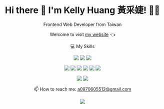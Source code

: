 <h1 align='center'>
  Hi there 👋 I'm Kelly Huang 黃采婕! 👩‍💻
</h1>

<p align='center'>
  Frontend Web Developer from Taiwan
</p>
<p align='center'>
  Welcome to visit <a href='https://tsaichieh-website.vercel.app/'>my website</a> 👈
</p>
<p align='center'>
  💻 My Skills<br/>
</p>
<p align='center'>
  <img src="https://img.shields.io/badge/JavaScript-323330?style=for-the-badge&logo=javascript&logoColor=F7DF1E" />
<img src="https://img.shields.io/badge/TypeScript-007ACC?style=for-the-badge&logo=typescript&logoColor=white" />
  <img src="https://img.shields.io/badge/Python-FFD43B?style=for-the-badge&logo=python&logoColor=blue" />
</p>
<p align='center'>
    <img src="https://img.shields.io/badge/React-20232A?style=for-the-badge&logo=react&logoColor=61DAFB" />
    <img src="https://img.shields.io/badge/next%20js-000000?style=for-the-badge&logo=nextdotjs&logoColor=white" />
    <img src="https://img.shields.io/badge/HTML5-E34F26?style=for-the-badge&logo=html5&logoColor=white" />
    <img src="https://img.shields.io/badge/CSS3-1572B6?style=for-the-badge&logo=css3&logoColor=white" />
    <img src="https://img.shields.io/badge/Tailwind_CSS-38B2AC?style=for-the-badge&logo=tailwind-css&logoColor=white" />
    <img src="https://img.shields.io/badge/Sass-CC6699?style=for-the-badge&logo=sass&logoColor=white" />
</p>

<p align='center'>

<img src="https://img.shields.io/badge/GIT-E44C30?style=for-the-badge&logo=git&logoColor=white" />
<img src="https://img.shields.io/badge/npm-CB3837?style=for-the-badge&logo=npm&logoColor=white" />

</p>

<p align='center'>
  📫 How to reach me: <a href='mailto:a0970605512@gmail.com'>a0970605512@gmail.com</a><br/><br/>
  <a href='https://www.linkedin.com/in/tsaichiehhuang0307/'><img src="https://img.shields.io/badge/LinkedIn-0077B5?style=for-the-badge&logo=linkedin&logoColor=white"></a>
</p>
